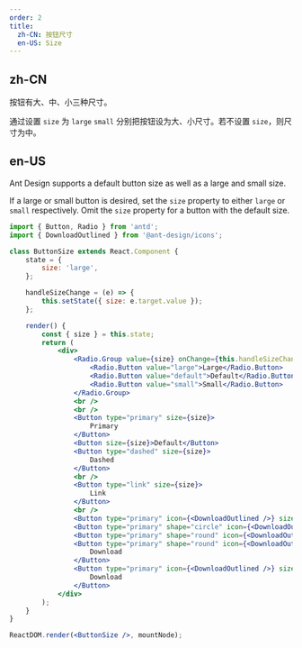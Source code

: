 ```yaml
---
order: 2
title:
  zh-CN: 按钮尺寸
  en-US: Size
---
```


## zh-CN

按钮有大、中、小三种尺寸。

通过设置 `size` 为 `large` `small` 分别把按钮设为大、小尺寸。若不设置 `size`，则尺寸为中。

## en-US

Ant Design supports a default button size as well as a large and small size.

If a large or small button is desired, set the `size` property to either `large` or `small` respectively. Omit the `size` property for a button with the default size.

```jsx
import { Button, Radio } from 'antd';
import { DownloadOutlined } from '@ant-design/icons';

class ButtonSize extends React.Component {
	state = {
		size: 'large',
	};

	handleSizeChange = (e) => {
		this.setState({ size: e.target.value });
	};

	render() {
		const { size } = this.state;
		return (
			<div>
				<Radio.Group value={size} onChange={this.handleSizeChange}>
					<Radio.Button value="large">Large</Radio.Button>
					<Radio.Button value="default">Default</Radio.Button>
					<Radio.Button value="small">Small</Radio.Button>
				</Radio.Group>
				<br />
				<br />
				<Button type="primary" size={size}>
					Primary
				</Button>
				<Button size={size}>Default</Button>
				<Button type="dashed" size={size}>
					Dashed
				</Button>
				<br />
				<Button type="link" size={size}>
					Link
				</Button>
				<br />
				<Button type="primary" icon={<DownloadOutlined />} size={size} />
				<Button type="primary" shape="circle" icon={<DownloadOutlined />} size={size} />
				<Button type="primary" shape="round" icon={<DownloadOutlined />} size={size} />
				<Button type="primary" shape="round" icon={<DownloadOutlined />} size={size}>
					Download
				</Button>
				<Button type="primary" icon={<DownloadOutlined />} size={size}>
					Download
				</Button>
			</div>
		);
	}
}

ReactDOM.render(<ButtonSize />, mountNode);
```
